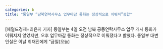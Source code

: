 ```yaml
---
categories: b
title: "통일부 “남북연락사무소 업무마감 통화는 정상적으로 이뤄져”종합"
---
```

[헤럴드경제=최은지 기자] 통일부는 4일 오전 남북 공동연락사무소 업무 개시 통화가 이뤄지지 않았지만, 오후 업무마감 통화는 정상적으로 이뤄졌다고 밝혔다. 통일부 대변인실은 이날 취재진에게 &ldquo;금일(오늘) 